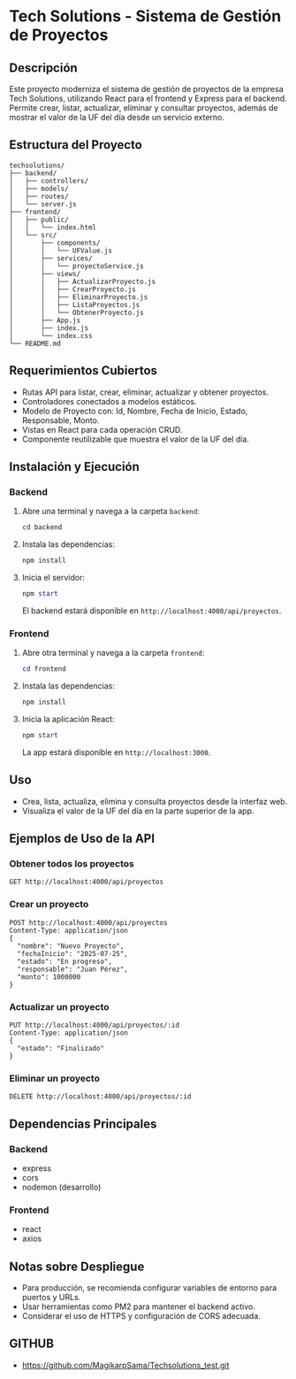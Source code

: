 # Tech Solutions - Sistema de Gestión de Proyectos

## Descripción
Este proyecto moderniza el sistema de gestión de proyectos de la empresa Tech Solutions, utilizando React para el frontend y Express para el backend. Permite crear, listar, actualizar, eliminar y consultar proyectos, además de mostrar el valor de la UF del día desde un servicio externo.

## Estructura del Proyecto
```
techsolutions/
├── backend/
│   ├── controllers/
│   ├── models/
│   ├── routes/
│   └── server.js
├── frontend/
│   ├── public/
│   │   └── index.html
│   └── src/
│       ├── components/
│       │   └── UFValue.js
│       ├── services/
│       │   └── proyectoService.js
│       ├── views/
│       │   ├── ActualizarProyecto.js
│       │   ├── CrearProyecto.js
│       │   ├── EliminarProyecto.js
│       │   ├── ListaProyectos.js
│       │   └── ObtenerProyecto.js
│       ├── App.js
│       ├── index.js
│       └── index.css
└── README.md
```

## Requerimientos Cubiertos
- Rutas API para listar, crear, eliminar, actualizar y obtener proyectos.
- Controladores conectados a modelos estáticos.
- Modelo de Proyecto con: Id, Nombre, Fecha de Inicio, Estado, Responsable, Monto.
- Vistas en React para cada operación CRUD.
- Componente reutilizable que muestra el valor de la UF del día.

## Instalación y Ejecución


### Backend
1. Abre una terminal y navega a la carpeta `backend`:
   ```powershell
   cd backend
   ```
2. Instala las dependencias:
   ```powershell
   npm install
   ```
3. Inicia el servidor:
   ```powershell
   npm start
   ```
   El backend estará disponible en `http://localhost:4000/api/proyectos`.

### Frontend
1. Abre otra terminal y navega a la carpeta `frontend`:
   ```powershell
   cd frontend
   ```
2. Instala las dependencias:
   ```powershell
   npm install
   ```
3. Inicia la aplicación React:
   ```powershell
   npm start
   ```
   La app estará disponible en `http://localhost:3000`.


## Uso
- Crea, lista, actualiza, elimina y consulta proyectos desde la interfaz web.
- Visualiza el valor de la UF del día en la parte superior de la app.

## Ejemplos de Uso de la API

### Obtener todos los proyectos
```http
GET http://localhost:4000/api/proyectos
```

### Crear un proyecto
```http
POST http://localhost:4000/api/proyectos
Content-Type: application/json
{
  "nombre": "Nuevo Proyecto",
  "fechaInicio": "2025-07-25",
  "estado": "En progreso",
  "responsable": "Juan Pérez",
  "monto": 1000000
}
```

### Actualizar un proyecto
```http
PUT http://localhost:4000/api/proyectos/:id
Content-Type: application/json
{
  "estado": "Finalizado"
}
```

### Eliminar un proyecto
```http
DELETE http://localhost:4000/api/proyectos/:id
```

## Dependencias Principales

### Backend
- express
- cors
- nodemon (desarrollo)

### Frontend
- react
- axios

## Notas sobre Despliegue
- Para producción, se recomienda configurar variables de entorno para puertos y URLs.
- Usar herramientas como PM2 para mantener el backend activo.
- Considerar el uso de HTTPS y configuración de CORS adecuada.

## GITHUB
- https://github.com/MagikarpSama/Techsolutions_test.git